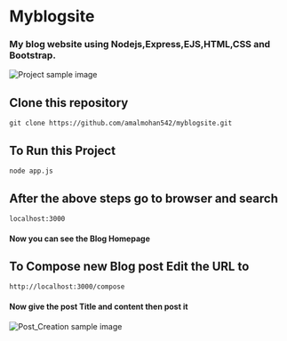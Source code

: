 # Myblogsite
### My blog website using Nodejs,Express,EJS,HTML,CSS and Bootstrap.

![Project sample image](https://github.com/amalmohan542/myblogsite/blob/master/ProjectImages/sample.png?raw=true)


## Clone this repository
    git clone https://github.com/amalmohan542/myblogsite.git


## To Run this Project ## 

    node app.js
    
## After the above steps go to browser and search ##  
    localhost:3000  
   #### Now you can see the Blog Homepage
   
## To Compose new Blog post Edit the URL to  ## 
    http://localhost:3000/compose
  #### Now give the post Title and content then post it
   
![Post_Creation sample image](https://github.com/amalmohan542/myblogsite/blob/master/ProjectImages/BlogPost%20page.png)


